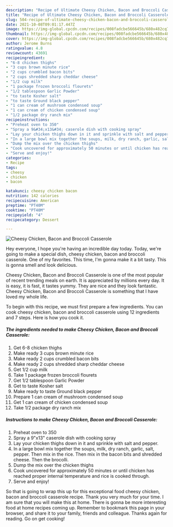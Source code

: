 ```yaml
---
description: "Recipe of Ultimate Cheesy Chicken, Bacon and Broccoli Casserole"
title: "Recipe of Ultimate Cheesy Chicken, Bacon and Broccoli Casserole"
slug: 504-recipe-of-ultimate-cheesy-chicken-bacon-and-broccoli-casserole
date: 2021-10-08T09:01:17.447Z
image: https://img-global.cpcdn.com/recipes/008fadcbe566645b/680x482cq70/cheesy-chicken-bacon-and-broccoli-casserole-recipe-main-photo.jpg
thumbnail: https://img-global.cpcdn.com/recipes/008fadcbe566645b/680x482cq70/cheesy-chicken-bacon-and-broccoli-casserole-recipe-main-photo.jpg
cover: https://img-global.cpcdn.com/recipes/008fadcbe566645b/680x482cq70/cheesy-chicken-bacon-and-broccoli-casserole-recipe-main-photo.jpg
author: Jerome Burns
ratingvalue: 4.8
reviewcount: 43691
recipeingredient:
- "6-8 chicken thighs"
- "3 cups brown minute rice"
- "2 cups crumbled bacon bits"
- "2 cups shredded sharp cheddar cheese"
- "1/2 cup milk"
- "1 package frozen broccoli flourets"
- "1/2 tablespoon Garlic Powder"
- "to taste Kosher salt"
- "to taste Ground black pepper"
- "1 can cream of mushroom condensed soup"
- "1 can cream of chicken condensed soup"
- "1/2 package dry ranch mix"
recipeinstructions:
- "Preheat oven to 350"
- "Spray a 9&#34;x13&#34; caserole dish with cooking spray"
- "Lay your chicken thighs down in it and sprinkle with salt and pepper."
- "In a large bowl mix together the soups, milk, dry ranch, garlic, salt, pepper. Then mix in the rice. Then mix in the bacon bits and shredded cheese. Then the brocolli."
- "Dump the mix over the chicken thighs"
- "Cook uncovered for approximately 50 minutes or until chicken has reached proper internal temperature and rice is cooked through."
- "Serve and enjoy!"
categories:
- Recipe
tags:
- cheesy
- chicken
- bacon

katakunci: cheesy chicken bacon 
nutrition: 142 calories
recipecuisine: American
preptime: "PT40M"
cooktime: "PT40M"
recipeyield: "4"
recipecategory: Dessert

---
```



![Cheesy Chicken, Bacon and Broccoli Casserole](https://img-global.cpcdn.com/recipes/008fadcbe566645b/680x482cq70/cheesy-chicken-bacon-and-broccoli-casserole-recipe-main-photo.jpg)

Hey everyone, I hope you're having an incredible day today. Today, we're going to make a special dish, cheesy chicken, bacon and broccoli casserole. One of my favorites. This time, I'm gonna make it a bit tasty. This is gonna smell and look delicious.

Cheesy Chicken, Bacon and Broccoli Casserole is one of the most popular of recent trending meals on earth. It is appreciated by millions every day. It is easy, it is fast, it tastes yummy. They are nice and they look fantastic. Cheesy Chicken, Bacon and Broccoli Casserole is something that I have loved my whole life.




To begin with this recipe, we must first prepare a few ingredients. You can cook cheesy chicken, bacon and broccoli casserole using 12 ingredients and 7 steps. Here is how you cook it.

<!--inarticleads1-->

##### The ingredients needed to make Cheesy Chicken, Bacon and Broccoli Casserole:

1. Get 6-8 chicken thighs
1. Make ready 3 cups brown minute rice
1. Make ready 2 cups crumbled bacon bits
1. Make ready 2 cups shredded sharp cheddar cheese
1. Get 1/2 cup milk
1. Take 1 package frozen broccoli flourets
1. Get 1/2 tablespoon Garlic Powder
1. Get to taste Kosher salt
1. Make ready to taste Ground black pepper
1. Prepare 1 can cream of mushroom condensed soup
1. Get 1 can cream of chicken condensed soup
1. Take 1/2 package dry ranch mix




<!--inarticleads2-->

##### Instructions to make Cheesy Chicken, Bacon and Broccoli Casserole:

1. Preheat oven to 350
1. Spray a 9&#34;x13&#34; caserole dish with cooking spray
1. Lay your chicken thighs down in it and sprinkle with salt and pepper.
1. In a large bowl mix together the soups, milk, dry ranch, garlic, salt, pepper. Then mix in the rice. Then mix in the bacon bits and shredded cheese. Then the brocolli.
1. Dump the mix over the chicken thighs
1. Cook uncovered for approximately 50 minutes or until chicken has reached proper internal temperature and rice is cooked through.
1. Serve and enjoy!




So that is going to wrap this up for this exceptional food cheesy chicken, bacon and broccoli casserole recipe. Thank you very much for your time. I am sure that you will make this at home. There is gonna be more interesting food at home recipes coming up. Remember to bookmark this page in your browser, and share it to your family, friends and colleague. Thanks again for reading. Go on get cooking!
